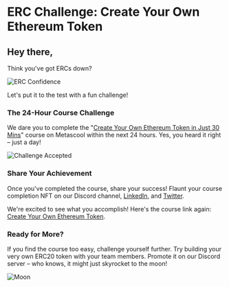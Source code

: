 # ERC Challenge: Create Your Own Ethereum Token

## Hey there,

Think you've got ERCs down?

![ERC Confidence](https://media1.giphy.com/media/xPkQWPd9UxzXi/giphy.gif?cid=7941fdc6o5fhorgoghj3nzda5d8wl6sgn4vb4xzqe1f4nfwu&ep=v1_gifs_search&rid=giphy.gif&ct=g)

Let's put it to the test with a fun challenge!

### The 24-Hour Course Challenge

We dare you to complete the "[Create Your Own Ethereum Token in Just 30 Mins](https://metaschool.so/courses/create-your-own-ethereum-token-in-just-30-mins)" course on Metascool within the next 24 hours. Yes, you heard it right – just a day!

![Challenge Accepted](https://media2.giphy.com/media/rXlD2loYBQ4R64Rw8K/giphy.gif?cid=7941fdc6ur2b61l9wuu5an396wt2dxr4du2a6ewg5nsoxep4&ep=v1_gifs_search&rid=giphy.gif&ct=g)

### Share Your Achievement

Once you've completed the course, share your success! Flaunt your course completion NFT on our Discord channel, [LinkedIn](https://www.linkedin.com/company/0xmetaschool/), and [Twitter](https://twitter.com/0xmetaschool).

We're excited to see what you accomplish! Here's the course link again: [Create Your Own Ethereum Token](https://metaschool.so/courses/create-your-own-ethereum-token-in-just-30-mins).

### Ready for More?

If you find the course too easy, challenge yourself further. Try building your very own ERC20 token with your team members. Promote it on our Discord server – who knows, it might just skyrocket to the moon!

![Moon](https://media0.giphy.com/media/AlabRxVQ6YBfa/giphy.gif?cid=7941fdc6k2pbpeefhm78zltsevfs2ulr80b1bri3mqcwbtkv&ep=v1_gifs_search&rid=giphy.gif&ct=g)